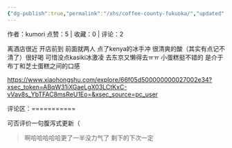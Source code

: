 ```yaml
---
{"dg-publish":true,"permalink":"/xhs/coffee-county-fukuoka/","updated":"2025-03-17T23:01:21.395+08:00"}
---
```


作者：kumori
点赞：5   |   收藏：0   |   评论：2

离酒店很近 开店前到 前面就两人
点了kenya的冰手冲 很清爽的酸（其实有点记不清了）很好喝 可惜没点kasiki冰激凌 去东京又懒得去ㅠㅠ
小蛋糕挺不错的 是介于布丁和芝士蛋糕之间的口感

https://www.xiaohongshu.com/explore/66f05d500000000027002e34?xsec_token=ABqW31iXGaeLgX03LCtKxC-vVav8s_YbTFAC8msReU1Eo=&xsec_source=pc_user

评论区：===========

可否评价一句腹泻式更新（

> 啊哈哈哈哈哈更了一半没力气了 剩下的下次一定